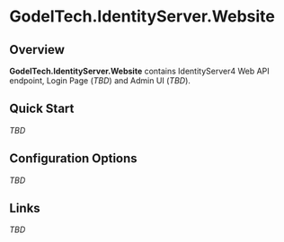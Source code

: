 # GodelTech.IdentityServer.Website

## Overview
**GodelTech.IdentityServer.Website** contains IdentityServer4 Web API endpoint, Login Page (_TBD_) and Admin UI (_TBD_).

## Quick Start

_TBD_

## Configuration Options

_TBD_

## Links

_TBD_